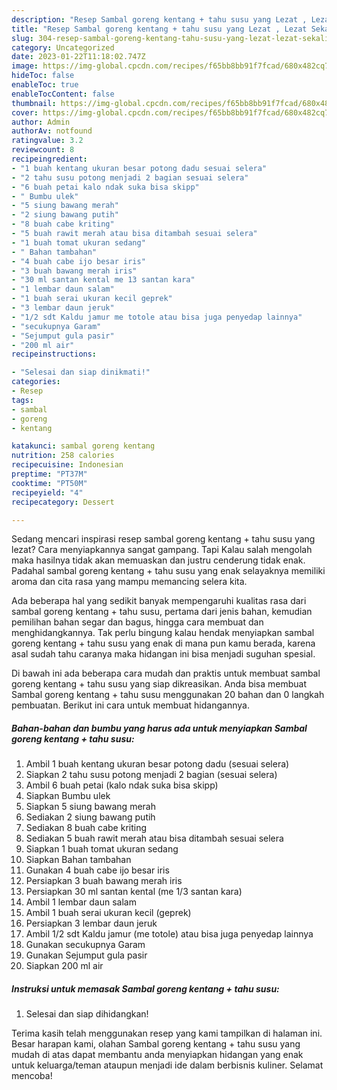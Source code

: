 ```yaml
---
description: "Resep Sambal goreng kentang + tahu susu yang Lezat , Lezat Sekali"
title: "Resep Sambal goreng kentang + tahu susu yang Lezat , Lezat Sekali"
slug: 304-resep-sambal-goreng-kentang-tahu-susu-yang-lezat-lezat-sekali
category: Uncategorized
date: 2023-01-22T11:18:02.747Z
image: https://img-global.cpcdn.com/recipes/f65bb8bb91f7fcad/680x482cq70/sambal-goreng-kentang-tahu-susu-foto-resep-utama.jpg
hideToc: false
enableToc: true
enableTocContent: false
thumbnail: https://img-global.cpcdn.com/recipes/f65bb8bb91f7fcad/680x482cq70/sambal-goreng-kentang-tahu-susu-foto-resep-utama.jpg
cover: https://img-global.cpcdn.com/recipes/f65bb8bb91f7fcad/680x482cq70/sambal-goreng-kentang-tahu-susu-foto-resep-utama.jpg
author: Admin
authorAv: notfound
ratingvalue: 3.2
reviewcount: 8
recipeingredient:
- "1 buah kentang ukuran besar potong dadu sesuai selera"
- "2 tahu susu potong menjadi 2 bagian sesuai selera"
- "6 buah petai kalo ndak suka bisa skipp"
- " Bumbu ulek"
- "5 siung bawang merah"
- "2 siung bawang putih"
- "8 buah cabe kriting"
- "5 buah rawit merah atau bisa ditambah sesuai selera"
- "1 buah tomat ukuran sedang"
- " Bahan tambahan"
- "4 buah cabe ijo besar iris"
- "3 buah bawang merah iris"
- "30 ml santan kental me 13 santan kara"
- "1 lembar daun salam"
- "1 buah serai ukuran kecil geprek"
- "3 lembar daun jeruk"
- "1/2 sdt Kaldu jamur me totole atau bisa juga penyedap lainnya"
- "secukupnya Garam"
- "Sejumput gula pasir"
- "200 ml air"
recipeinstructions:

- "Selesai dan siap dinikmati!"
categories:
- Resep
tags:
- sambal
- goreng
- kentang

katakunci: sambal goreng kentang 
nutrition: 258 calories
recipecuisine: Indonesian
preptime: "PT37M"
cooktime: "PT50M"
recipeyield: "4"
recipecategory: Dessert

---
```



Sedang mencari inspirasi resep sambal goreng kentang + tahu susu yang lezat? Cara menyiapkannya sangat gampang. Tapi Kalau salah mengolah maka hasilnya tidak akan memuaskan dan justru cenderung tidak enak. Padahal sambal goreng kentang + tahu susu yang enak selayaknya memiliki aroma dan cita rasa yang mampu memancing selera kita.


Ada beberapa hal yang sedikit banyak mempengaruhi kualitas rasa dari sambal goreng kentang + tahu susu, pertama dari jenis bahan, kemudian pemilihan bahan segar dan bagus, hingga cara membuat dan menghidangkannya. Tak perlu bingung kalau hendak menyiapkan sambal goreng kentang + tahu susu yang enak di mana pun kamu berada, karena asal sudah tahu caranya maka hidangan ini bisa menjadi suguhan spesial.




Di bawah ini ada beberapa cara mudah dan praktis untuk membuat sambal goreng kentang + tahu susu yang siap dikreasikan. Anda bisa membuat Sambal goreng kentang + tahu susu menggunakan 20 bahan dan 0 langkah pembuatan. Berikut ini cara untuk membuat hidangannya.

<!--inarticleads1-->

##### Bahan-bahan dan bumbu yang harus ada untuk menyiapkan Sambal goreng kentang + tahu susu:

1. Ambil 1 buah kentang ukuran besar potong dadu (sesuai selera)
1. Siapkan 2 tahu susu potong menjadi 2 bagian (sesuai selera)
1. Ambil 6 buah petai (kalo ndak suka bisa skipp)
1. Siapkan  Bumbu ulek
1. Siapkan 5 siung bawang merah
1. Sediakan 2 siung bawang putih
1. Sediakan 8 buah cabe kriting
1. Sediakan 5 buah rawit merah atau bisa ditambah sesuai selera
1. Siapkan 1 buah tomat ukuran sedang
1. Siapkan  Bahan tambahan
1. Gunakan 4 buah cabe ijo besar iris
1. Persiapkan 3 buah bawang merah iris
1. Persiapkan 30 ml santan kental (me 1/3 santan kara)
1. Ambil 1 lembar daun salam
1. Ambil 1 buah serai ukuran kecil (geprek)
1. Persiapkan 3 lembar daun jeruk
1. Ambil 1/2 sdt Kaldu jamur (me totole) atau bisa juga penyedap lainnya
1. Gunakan secukupnya Garam
1. Gunakan Sejumput gula pasir
1. Siapkan 200 ml air




<!--inarticleads2-->

##### Instruksi untuk memasak Sambal goreng kentang + tahu susu:


1. Selesai dan siap dihidangkan!



Terima kasih telah menggunakan resep yang kami tampilkan di halaman ini. Besar harapan kami, olahan Sambal goreng kentang + tahu susu yang mudah di atas dapat membantu anda menyiapkan hidangan yang enak untuk keluarga/teman ataupun menjadi ide dalam berbisnis kuliner. Selamat mencoba!
